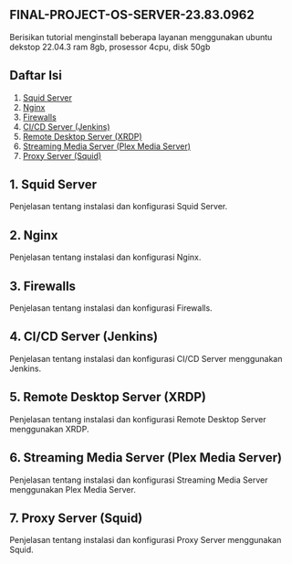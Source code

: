 ## FINAL-PROJECT-OS-SERVER-23.83.0962
Berisikan tutorial menginstall beberapa layanan menggunakan ubuntu dekstop 22.04.3 ram 8gb, prosessor 4cpu, disk 50gb

## Daftar Isi
1. [Squid Server](#squid-server)
2. [Nginx](#nginx)
3. [Firewalls](#firewalls)
4. [CI/CD Server (Jenkins)](#cicd-server-jenkins)
5. [Remote Desktop Server (XRDP)](#remote-desktop-server-xrdp)
6. [Streaming Media Server (Plex Media Server)](#streaming-media-server-plex-media-server)
7. [Proxy Server (Squid)](#proxy-server-squid)


## 1. Squid Server
Penjelasan tentang instalasi dan konfigurasi Squid Server.


## 2. Nginx
Penjelasan tentang instalasi dan konfigurasi Nginx.


## 3. Firewalls
Penjelasan tentang instalasi dan konfigurasi Firewalls.


## 4. CI/CD Server (Jenkins)
Penjelasan tentang instalasi dan konfigurasi CI/CD Server menggunakan Jenkins.


## 5. Remote Desktop Server (XRDP)
Penjelasan tentang instalasi dan konfigurasi Remote Desktop Server menggunakan XRDP.


## 6. Streaming Media Server (Plex Media Server)
Penjelasan tentang instalasi dan konfigurasi Streaming Media Server menggunakan Plex Media Server.

## 7. Proxy Server (Squid)
Penjelasan tentang instalasi dan konfigurasi Proxy Server menggunakan Squid.
